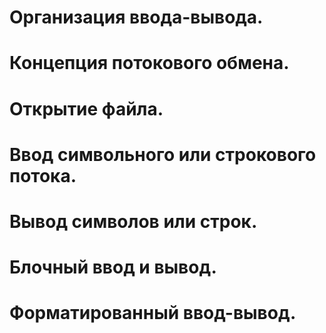 # Организация ввода-вывода.

# Концепция потокового обмена. 

# Открытие файла. 

# Ввод символьного или строкового потока. 

# Вывод символов или строк. 

# Блочный ввод и вывод. 

# Форматированный ввод-вывод. 